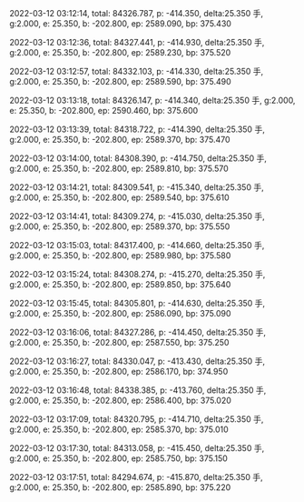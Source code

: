 2022-03-12 03:12:14, total: 84326.787, p: -414.350, delta:25.350 手, g:2.000, e: 25.350, b: -202.800, ep: 2589.090, bp: 375.430

2022-03-12 03:12:36, total: 84327.441, p: -414.930, delta:25.350 手, g:2.000, e: 25.350, b: -202.800, ep: 2589.230, bp: 375.520

2022-03-12 03:12:57, total: 84332.103, p: -414.330, delta:25.350 手, g:2.000, e: 25.350, b: -202.800, ep: 2589.590, bp: 375.490

2022-03-12 03:13:18, total: 84326.147, p: -414.340, delta:25.350 手, g:2.000, e: 25.350, b: -202.800, ep: 2590.460, bp: 375.600

2022-03-12 03:13:39, total: 84318.722, p: -414.390, delta:25.350 手, g:2.000, e: 25.350, b: -202.800, ep: 2589.370, bp: 375.470

2022-03-12 03:14:00, total: 84308.390, p: -414.750, delta:25.350 手, g:2.000, e: 25.350, b: -202.800, ep: 2589.810, bp: 375.570

2022-03-12 03:14:21, total: 84309.541, p: -415.340, delta:25.350 手, g:2.000, e: 25.350, b: -202.800, ep: 2589.540, bp: 375.610

2022-03-12 03:14:41, total: 84309.274, p: -415.030, delta:25.350 手, g:2.000, e: 25.350, b: -202.800, ep: 2589.370, bp: 375.550

2022-03-12 03:15:03, total: 84317.400, p: -414.660, delta:25.350 手, g:2.000, e: 25.350, b: -202.800, ep: 2589.980, bp: 375.580

2022-03-12 03:15:24, total: 84308.274, p: -415.270, delta:25.350 手, g:2.000, e: 25.350, b: -202.800, ep: 2589.850, bp: 375.640

2022-03-12 03:15:45, total: 84305.801, p: -414.630, delta:25.350 手, g:2.000, e: 25.350, b: -202.800, ep: 2586.090, bp: 375.090

2022-03-12 03:16:06, total: 84327.286, p: -414.450, delta:25.350 手, g:2.000, e: 25.350, b: -202.800, ep: 2587.550, bp: 375.250

2022-03-12 03:16:27, total: 84330.047, p: -413.430, delta:25.350 手, g:2.000, e: 25.350, b: -202.800, ep: 2586.170, bp: 374.950

2022-03-12 03:16:48, total: 84338.385, p: -413.760, delta:25.350 手, g:2.000, e: 25.350, b: -202.800, ep: 2586.400, bp: 375.020

2022-03-12 03:17:09, total: 84320.795, p: -414.710, delta:25.350 手, g:2.000, e: 25.350, b: -202.800, ep: 2585.370, bp: 375.010

2022-03-12 03:17:30, total: 84313.058, p: -415.450, delta:25.350 手, g:2.000, e: 25.350, b: -202.800, ep: 2585.750, bp: 375.150

2022-03-12 03:17:51, total: 84294.674, p: -415.870, delta:25.350 手, g:2.000, e: 25.350, b: -202.800, ep: 2585.890, bp: 375.220